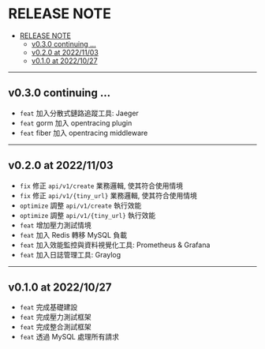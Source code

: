 # RELEASE NOTE

- [RELEASE NOTE](#release-note)
  - [v0.3.0 continuing ...](#v030-continuing-)
  - [v0.2.0 at 2022/11/03](#v020-at-20221103)
  - [v0.1.0 at 2022/10/27](#v010-at-20221027)

---

## v0.3.0 continuing ...

- `feat` 加入分散式鏈路追蹤工具: Jaeger
- `feat` gorm 加入 opentracing plugin
- `feat` fiber 加入 opentracing middleware

---

## v0.2.0 at 2022/11/03

- `fix` 修正 `api/v1/create` 業務邏輯, 使其符合使用情境
- `fix` 修正 `api/v1/{tiny_url}` 業務邏輯, 使其符合使用情境
- `optimize` 調整 `api/v1/create` 執行效能
- `optimize` 調整 `api/v1/{tiny_url}` 執行效能
- `feat` 增加壓力測試情境
- `feat` 加入 Redis 轉移 MySQL 負載
- `feat` 加入效能監控與資料視覺化工具: Prometheus & Grafana
- `feat` 加入日誌管理工具: Graylog

---

## v0.1.0 at 2022/10/27

- `feat` 完成基礎建設
- `feat` 完成壓力測試框架
- `feat` 完成整合測試框架
- `feat` 透過 MySQL 處理所有請求
